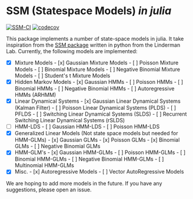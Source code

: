 # SSM (Statespace Models) _in julia_

[![SSM-CI](https://github.com/rsenne/ssm_julia/actions/workflows/run_tests.yaml/badge.svg)](https://github.com/rsenne/ssm_julia/actions/workflows/run_tests.yaml)
[![codecov](https://codecov.io/gh/rsenne/ssm_julia/graph/badge.svg?token=EQ6B9RJBQ8)](https://codecov.io/gh/rsenne/ssm_julia)

This package implements a number of state-space models in julia. It take inspiration from the [SSM package](https://github.com/lindermanlab/ssm) written in python from the Linderman Lab. Currently, the following models are implemented:

- [x] Mixture Models
        - [x] Gaussian Mixture Models
        - [ ] Poisson Mixture Models
        - [ ] Binomial Mixture Models
        - [ ] Negative Binomial Mixture Models
        - [ ] Student's t Mixture Models
- [x] Hidden Markov Models
        - [x] Gaussian HMMs
        - [ ] Poisson HMMs
        - [ ] Binomial HMMs
        - [ ] Negative Binomial HMMs
        - [ ] Autoregressive HMMs (ARHMM)
- [x] Linear Dynamical Systems
        - [x] Gaussian Linear Dynamical Systems (Kalman Filter)
        - [ ] Poisson Linear Dynamical Systems (PLDS)
        - [ ] PFLDS
        - [ ] Switching Linear Dynamical Systems (SLDS)
        - [ ] Recurrent Switching Linear Dynamical Systems (rSLDS)
- [ ] HMM-LDS
        - [ ] Gaussian HMM-LDS
        - [ ] Poisson HMM-LDS
- [x] Generalized Linear Models (Not state space models but needed for HMM-GLMs)
        - [x] Gaussian GLMs
        - [x] Poisson GLMs
        - [x] Binomial GLMs
        - [ ] Negative Binomial GLMs
- [x] HMM-GLM's
        - [x] Gaussian HMM-GLMs
        - [ ] Poisson HMM-GLMs
        - [ ] Binomial HMM-GLMs
        - [ ] Negative Binomial HMM-GLMs
        - [ ] Multinomial HMM-GLMs
- [x] Misc.
        - [x] Autoregressive Models
        - [ ] Vector AutoRegressive Models

We are hoping to add more models in the future. If you have any suggestions, please open an issue.
